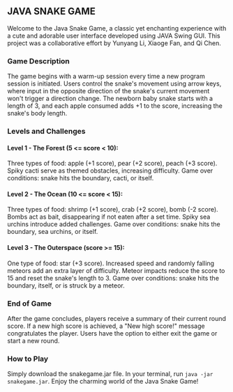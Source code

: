 ## JAVA SNAKE GAME
Welcome to the Java Snake Game, a classic yet enchanting experience with a cute and adorable user interface developed using JAVA Swing GUI. This project was a collaborative effort by Yunyang Li, Xiaoge Fan, and Qi Chen.

### Game Description
The game begins with a warm-up session every time a new program session is initiated. Users control the snake's movement using arrow keys, where input in the opposite direction of the snake's current movement won't trigger a direction change. The newborn baby snake starts with a length of 3, and each apple consumed adds +1 to the score, increasing the snake's body length.

### Levels and Challenges
#### Level 1 - The Forest (5 <= score < 10):

Three types of food: apple (+1 score), pear (+2 score), peach (+3 score).
Spiky cacti serve as themed obstacles, increasing difficulty.
Game over conditions: snake hits the boundary, cacti, or itself.
#### Level 2 - The Ocean (10 <= score < 15):

Three types of food: shrimp (+1 score), crab (+2 score), bomb (-2 score).
Bombs act as bait, disappearing if not eaten after a set time.
Spiky sea urchins introduce added challenges.
Game over conditions: snake hits the boundary, sea urchins, or itself.
#### Level 3 - The Outerspace (score >= 15):

One type of food: star (+3 score).
Increased speed and randomly falling meteors add an extra layer of difficulty.
Meteor impacts reduce the score to 15 and reset the snake's length to 3.
Game over conditions: snake hits the boundary, itself, or is struck by a meteor.
### End of Game
After the game concludes, players receive a summary of their current round score. If a new high score is achieved, a "New high score!" message congratulates the player. Users have the option to either exit the game or start a new round.

### How to Play
Simply download the snakegame.jar file.
In your terminal, run ```java -jar snakegame.jar```.
Enjoy the charming world of the Java Snake Game!

